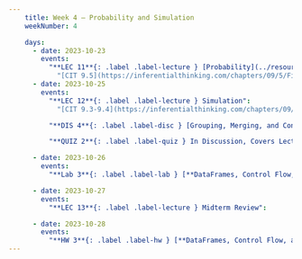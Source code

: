 ```yaml
---
    title: Week 4 – Probability and Simulation
    weekNumber: 4

    days:
      - date: 2023-10-23
        events: 
          "**LEC 11**{: .label .label-lecture } [Probability](../resources/lectures/lec11/lec11-blank.pdf) (annotated: [8AM](../resources/lectures/lec11/lec11-8am.pdf) • [1PM](../resources/lectures/lec11/lec11-1pm.pdf))":
            "[CIT 9.5](https://inferentialthinking.com/chapters/09/5/Finding_Probabilities.html)"
      - date: 2023-10-25
        events:
          "**LEC 12**{: .label .label-lecture } Simulation":
            "[CIT 9.3-9.4](https://inferentialthinking.com/chapters/09/3/Simulation.html)"

          "**DIS 4**{: .label .label-disc } [Grouping, Merging, and Control Flow](https://practice.dsc10.com/disc04/index.html)":    

          "**QUIZ 2**{: .label .label-quiz } In Discussion, Covers Lectures 5-10":    

      - date: 2023-10-26
        events:
          "**Lab 3**{: .label .label-lab } [**DataFrames, Control Flow, and Probability**](http://datahub.ucsd.edu/user-redirect/git-sync?repo=https://github.com/dsc-courses/dsc10-2023-fa&subPath=labs/lab03/lab03.ipynb)":

      - date: 2023-10-27
        events:
          "**LEC 13**{: .label .label-lecture } Midterm Review":

      - date: 2023-10-28
        events:
          "**HW 3**{: .label .label-hw } [**DataFrames, Control Flow, and Probability**](http://datahub.ucsd.edu/user-redirect/git-sync?repo=https://github.com/dsc-courses/dsc10-2023-fa&subPath=homeworks/hw03/hw03.ipynb)":
---       
```

